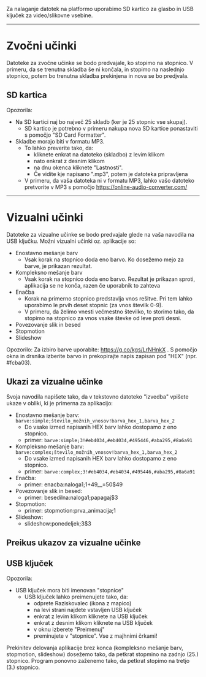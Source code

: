 Za nalaganje datotek na platformo uporabimo SD kartico za glasbo in USB ključek za video/slikovne vsebine.
***

# Zvočni učinki
Datoteke za zvočne učinke se bodo predvajale, ko stopimo na stopnico. V primeru, da se trenutna skladba še ni končala, in stopimo na naslednjo stopnico, potem bo trenutna skladba prekinjena in nova se bo predjvala.

## SD kartica
Opozorila:
- Na SD kartici naj bo največ 25 skladb (ker je 25 stopnic vse skupaj).
  - SD kartico je potrebno v primeru nakupa nova SD kartice ponastaviti s pomočjo "SD Card Formatter".
- Skladbe morajo biti v formatu MP3.
  - To lahko preverite tako, da:
    * kliknete enkrat na datoteko (skladbo) z levim klikom
    * nato enkrat z desnim klikom
    * na dnu okenca kliknete "Lastnosti".
    * Če vidite kje napisano ".mp3", potem je datoteka pripravljena
  - V primeru, da vaša datoteka ni v formatu MP3, lahko vašo datoteko pretvorite v MP3 s pomočjo https://online-audio-converter.com/
***
# Vizualni učinki
Datoteke za vizualne učinke se bodo predvajale glede na vaša navodila na USB ključku.
Možni vizualni učinki oz. aplikacije so:
- Enostavno mešanje barv
  - Vsak korak na stopnico doda eno barvo. Ko dosežemo mejo za barve, je prikazan rezultat. 
- Kompleksno mešanje barv
  - Vsak korak na stopnico doda eno barvo. Rezultat je prikazan sproti, aplikacija se ne konča, razen če uporabnik to zahteva
- Enačba
  - Korak na primerno stopnico predstavlja vnos rešitve. Pri tem lahko uporabimo le prvih deset stopnic (za vnos številk 0-9).
  - V primeru, da želimo vnesti večmestno številko, to storimo tako, da stopimo na stopnico za vnos vsake števke od leve proti desni.
- Povezovanje slik in besed
- Stopmotion
- Slideshow

Opozorilo: Za izbiro barve uporabite: https://g.co/kgs/LrNHnkX . S pomočjo okna in drsnika izberite barvo in prekopirajte napis zapisan pod "HEX" (npr. #fcba03).

## Ukazi za vizualne učinke
Svoja navodila napišete tako, da v tekstovno datoteko "izvedba" vpišete ukaze v obliki, ki je primerna za aplikacijo:
- Enostavno mešanje barv: `barve:simple;število_možnih_vnosov!barva_hex_1,barva_hex_2`
  - Do vsake izmed napisanih HEX barv lahko dostopamo z eno stopnico.
  - primer: `barve:simple;3!#eb4034,#eb4034,#495446,#aba295,#8a6a91`
- Kompleksno mešanje barv: `barve:complex;število_možnih_vnosov!barva_hex_1,barva_hex_2`
  - Do vsake izmed napisanih HEX barv lahko dostopamo z eno stopnico.
  - primer: `barve:complex;3!#eb4034,#eb4034,#495446,#aba295,#8a6a91`
- Enačba:
  - primer: enacba:naloga1;1+49__=50$49
- Povezovanje slik in besed:
  - primer: besedilna:naloga1;papagaj$3
- Stopmotion:
  - primer: stopmotion:prva_animacija;1
- Slideshow:
  - slideshow:ponedeljek;3$3

## Preikus ukazov za vizualne učinke

## USB ključek
Opozorila:
- USB ključek mora biti imenovan "stopnice"
  - USB ključek lahko preimenujete tako, da:
    * odprete Raziskovalec (ikona z mapico)
    * na levi strani najdete vstavljen USB ključek
    * enkrat z levim klikom kliknete na USB ključek
    * enkrat z desnim klikom kliknete na USB ključek
    * v oknu izberete "Preimenuj"
    * preminujete v "stopnice". Vse z majhnimi črkami!

Prekinitev delovanja aplikacije brez konca (kompleksno mešanje barv, stopmotion, slideshow) dosežemo tako, da petkrat stopmino na zadnjo (25.) stopnico. Program ponovno zaženemo tako, da petkrat stopimo na tretjo (3.) stopnico. 
